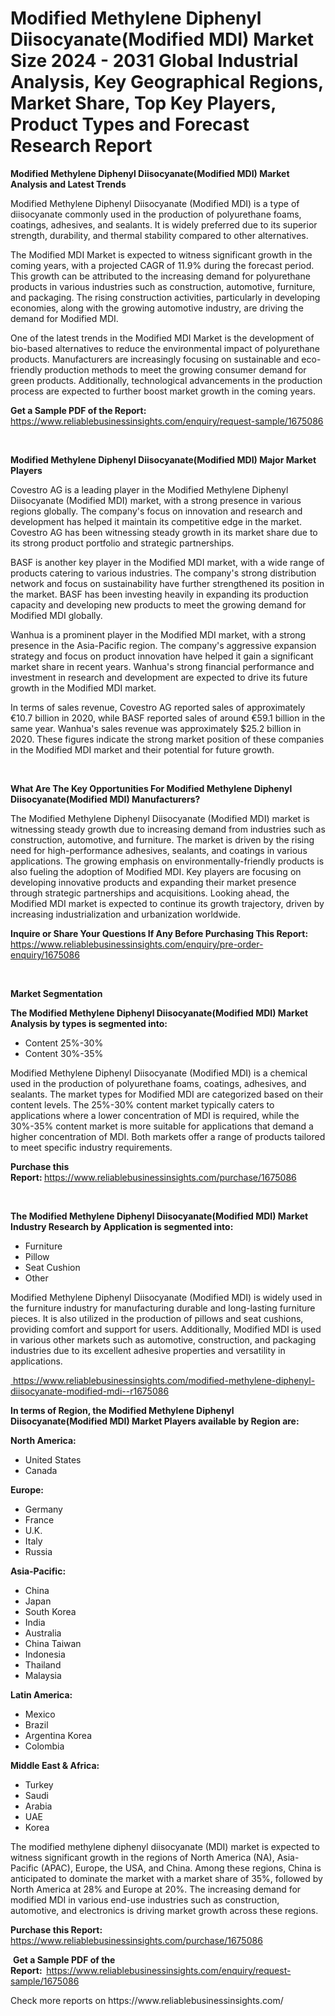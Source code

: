 <p><h1>Modified Methylene Diphenyl Diisocyanate(Modified MDI) Market Size 2024 - 2031 Global Industrial Analysis, Key Geographical Regions, Market Share, Top Key Players, Product Types and Forecast Research Report</h1></p><p><strong>Modified Methylene Diphenyl Diisocyanate(Modified MDI) Market Analysis and Latest Trends</strong></p>
<p><p>Modified Methylene Diphenyl Diisocyanate (Modified MDI) is a type of diisocyanate commonly used in the production of polyurethane foams, coatings, adhesives, and sealants. It is widely preferred due to its superior strength, durability, and thermal stability compared to other alternatives.</p><p>The Modified MDI Market is expected to witness significant growth in the coming years, with a projected CAGR of 11.9% during the forecast period. This growth can be attributed to the increasing demand for polyurethane products in various industries such as construction, automotive, furniture, and packaging. The rising construction activities, particularly in developing economies, along with the growing automotive industry, are driving the demand for Modified MDI.</p><p>One of the latest trends in the Modified MDI Market is the development of bio-based alternatives to reduce the environmental impact of polyurethane products. Manufacturers are increasingly focusing on sustainable and eco-friendly production methods to meet the growing consumer demand for green products. Additionally, technological advancements in the production process are expected to further boost market growth in the coming years.</p></p>
<p><strong>Get a Sample PDF of the Report:&nbsp;</strong> <a href="https://www.reliablebusinessinsights.com/enquiry/request-sample/1675086">https://www.reliablebusinessinsights.com/enquiry/request-sample/1675086</a></p>
<p>&nbsp;</p>
<p><strong>Modified Methylene Diphenyl Diisocyanate(Modified MDI) Major Market Players</strong></p>
<p><p>Covestro AG is a leading player in the Modified Methylene Diphenyl Diisocyanate (Modified MDI) market, with a strong presence in various regions globally. The company's focus on innovation and research and development has helped it maintain its competitive edge in the market. Covestro AG has been witnessing steady growth in its market share due to its strong product portfolio and strategic partnerships.</p><p>BASF is another key player in the Modified MDI market, with a wide range of products catering to various industries. The company's strong distribution network and focus on sustainability have further strengthened its position in the market. BASF has been investing heavily in expanding its production capacity and developing new products to meet the growing demand for Modified MDI globally.</p><p>Wanhua is a prominent player in the Modified MDI market, with a strong presence in the Asia-Pacific region. The company's aggressive expansion strategy and focus on product innovation have helped it gain a significant market share in recent years. Wanhua's strong financial performance and investment in research and development are expected to drive its future growth in the Modified MDI market.</p><p>In terms of sales revenue, Covestro AG reported sales of approximately €10.7 billion in 2020, while BASF reported sales of around €59.1 billion in the same year. Wanhua's sales revenue was approximately $25.2 billion in 2020. These figures indicate the strong market position of these companies in the Modified MDI market and their potential for future growth.</p></p>
<p>&nbsp;</p>
<p><strong>What Are The Key Opportunities For Modified Methylene Diphenyl Diisocyanate(Modified MDI) Manufacturers?</strong></p>
<p><p>The Modified Methylene Diphenyl Diisocyanate (Modified MDI) market is witnessing steady growth due to increasing demand from industries such as construction, automotive, and furniture. The market is driven by the rising need for high-performance adhesives, sealants, and coatings in various applications. The growing emphasis on environmentally-friendly products is also fueling the adoption of Modified MDI. Key players are focusing on developing innovative products and expanding their market presence through strategic partnerships and acquisitions. Looking ahead, the Modified MDI market is expected to continue its growth trajectory, driven by increasing industrialization and urbanization worldwide.</p></p>
<p><strong>Inquire or Share Your Questions If Any Before Purchasing This Report:</strong> <a href="https://www.reliablebusinessinsights.com/enquiry/pre-order-enquiry/1675086">https://www.reliablebusinessinsights.com/enquiry/pre-order-enquiry/1675086</a></p>
<p>&nbsp;</p>
<p><strong>Market Segmentation</strong></p>
<p><strong>The Modified Methylene Diphenyl Diisocyanate(Modified MDI) Market Analysis by types is segmented into:</strong></p>
<p><ul><li>Content 25%-30%</li><li>Content 30%-35%</li></ul></p>
<p><p>Modified Methylene Diphenyl Diisocyanate (Modified MDI) is a chemical used in the production of polyurethane foams, coatings, adhesives, and sealants. The market types for Modified MDI are categorized based on their content levels. The 25%-30% content market typically caters to applications where a lower concentration of MDI is required, while the 30%-35% content market is more suitable for applications that demand a higher concentration of MDI. Both markets offer a range of products tailored to meet specific industry requirements.</p></p>
<p><strong>Purchase this Report:&nbsp;</strong><a href="https://www.reliablebusinessinsights.com/purchase/1675086">https://www.reliablebusinessinsights.com/purchase/1675086</a></p>
<p>&nbsp;</p>
<p><strong>The Modified Methylene Diphenyl Diisocyanate(Modified MDI) Market Industry Research by Application is segmented into:</strong></p>
<p><ul><li>Furniture</li><li>Pillow</li><li>Seat Cushion</li><li>Other</li></ul></p>
<p><p>Modified Methylene Diphenyl Diisocyanate (Modified MDI) is widely used in the furniture industry for manufacturing durable and long-lasting furniture pieces. It is also utilized in the production of pillows and seat cushions, providing comfort and support for users. Additionally, Modified MDI is used in various other markets such as automotive, construction, and packaging industries due to its excellent adhesive properties and versatility in applications.</p></p>
<p><a href="https://www.reliablebusinessinsights.com/modified-methylene-diphenyl-diisocyanate-modified-mdi--r1675086">&nbsp;https://www.reliablebusinessinsights.com/modified-methylene-diphenyl-diisocyanate-modified-mdi--r1675086</a></p>
<p><strong>In terms of Region, the Modified Methylene Diphenyl Diisocyanate(Modified MDI) Market Players available by Region are:</strong></p>
<p>
    <p> <strong> North America: </strong>
        <ul>
            <li>United States</li>
            <li>Canada</li>
        </ul>
        </p> 
    <p> <strong> Europe: </strong>
        <ul>
            <li>Germany</li>
            <li>France</li>
            <li>U.K.</li>
            <li>Italy</li>
            <li>Russia</li>
        </ul>
        </p> 
    <p> <strong> Asia-Pacific: </strong>
        <ul>
            <li>China</li>
            <li>Japan</li>
            <li>South Korea</li>
            <li>India</li>
            <li>Australia</li>
            <li>China Taiwan</li>
            <li>Indonesia</li>
            <li>Thailand</li>
            <li>Malaysia</li>
        </ul>
        </p> 
    <p> <strong> Latin America: </strong>
        <ul>
            <li>Mexico</li>
            <li>Brazil</li>
            <li>Argentina Korea</li>
            <li>Colombia</li>
        </ul>
        </p> 
    <p> <strong> Middle East & Africa: </strong>
        <ul>
            <li>Turkey</li>
            <li>Saudi</li>
            <li>Arabia</li>
            <li>UAE</li>
            <li>Korea</li>
        </ul>
    </p>
    </p>
<p><p>The modified methylene diphenyl diisocyanate (MDI) market is expected to witness significant growth in the regions of North America (NA), Asia-Pacific (APAC), Europe, the USA, and China. Among these regions, China is anticipated to dominate the market with a market share of 35%, followed by North America at 28% and Europe at 20%. The increasing demand for modified MDI in various end-use industries such as construction, automotive, and electronics is driving market growth across these regions.</p></p>
<p><strong>Purchase this Report: </strong><a href="https://www.reliablebusinessinsights.com/purchase/1675086">https://www.reliablebusinessinsights.com/purchase/1675086</a></p>
<p>&nbsp;<strong>Get a Sample PDF of the Report:&nbsp;&nbsp;</strong><a href="https://www.reliablebusinessinsights.com/enquiry/request-sample/1675086">https://www.reliablebusinessinsights.com/enquiry/request-sample/1675086</a></p>
<p><strong></strong></p>
<p>Check more reports on https://www.reliablebusinessinsights.com/</p>